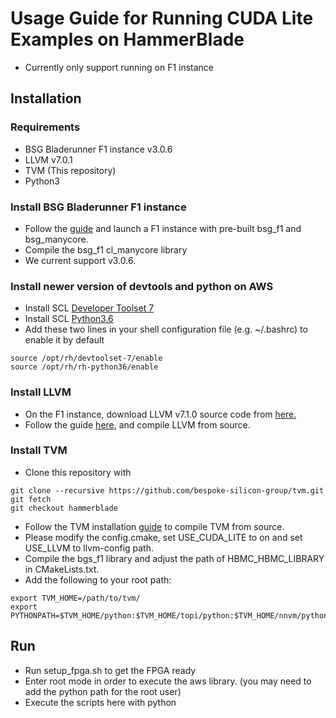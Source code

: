 # Usage Guide for Running CUDA Lite Examples on HammerBlade
- Currently only support running on F1 instance

## Installation
### Requirements
* BSG Bladerunner F1 instance v3.0.6
* LLVM v7.0.1
* TVM (This repository)
* Python3

### Install BSG Bladerunner F1 instance
* Follow the [guide](https://github.com/bespoke-silicon-group/bsg_bladerunner/tree/master) 
and launch a F1 instance with pre-built bsg_f1 and bsg_manycore.
* Compile the bsg_f1 cl_manycore library
* We current support v3.0.6.

### Install newer version of devtools and python on AWS
* Install SCL [Developer Toolset 7](https://www.softwarecollections.org/en/scls/rhscl/devtoolset-7/)
* Install SCL [Python3.6](https://www.softwarecollections.org/en/scls/rhscl/rh-python36/)
* Add these two lines in your shell configuration file (e.g. ~/.bashrc) to enable it by default
```shell
source /opt/rh/devtoolset-7/enable
source /opt/rh/rh-python36/enable
```

### Install LLVM
* On the F1 instance, download LLVM v7.1.0 source code from [here.](https://github.com/llvm/llvm-project/releases/download/llvmorg-7.1.0/llvm-7.1.0.src.tar.xz)
* Follow the guide [here](https://llvm.org/docs/GettingStarted.html), and compile LLVM from source.

### Install TVM
* Clone this repository with
```shell
git clone --recursive https://github.com/bespoke-silicon-group/tvm.git
git fetch
git checkout hammerblade
```
* Follow the TVM installation [guide](https://docs.tvm.ai/install/from_source.html) to compile TVM from source.
* Please modify the config.cmake, set USE_CUDA_LITE to on and set USE_LLVM to llvm-config path.
* Compile the bgs_f1 library and adjust the path of HBMC_HBMC_LIBRARY in CMakeLists.txt.
* Add the following to your root path: 
```shell
export TVM_HOME=/path/to/tvm/
export PYTHONPATH=$TVM_HOME/python:$TVM_HOME/topi/python:$TVM_HOME/nnvm/python:${PYTHONPATH}"
```
## Run
* Run setup_fpga.sh to get the FPGA ready
* Enter root mode in order to execute the aws library. (you may need to add the python path for the root user)
* Execute the scripts here with python
